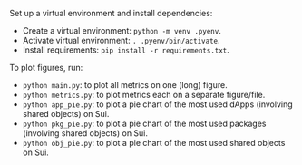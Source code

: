 Set up a virtual environment and install dependencies:
- Create a virtual environment: `python -m venv .pyenv`.
- Activate virtual environment: `. .pyenv/bin/activate`.
- Install requirements: `pip install -r requirements.txt`.

To plot figures, run:
- `python main.py`: to plot all metrics on one (long) figure.
- `python metrics.py`: to plot metrics each on a separate figure/file.
- `python app_pie.py`: to plot a pie chart of the most used dApps (involving shared objects) on Sui.
- `python pkg_pie.py`: to plot a pie chart of the most used packages (involving shared objects) on Sui.
- `python obj_pie.py`: to plot a pie chart of the most used shared objects on Sui.
